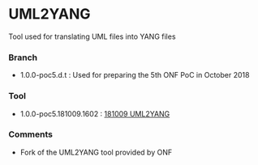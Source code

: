 # UML2YANG
Tool used for translating UML files into YANG files

### Branch
- 1.0.0-poc5.d.t : Used for preparing the 5th ONF PoC in October 2018

### Tool
- 1.0.0-poc5.181009.1602 : [181009 UML2YANG](./181009%20UML2YANG.zip)

### Comments
- Fork of the UML2YANG tool provided by ONF
